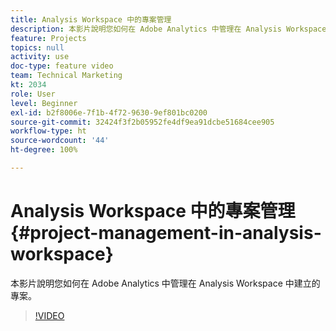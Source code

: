 ```yaml
---
title: Analysis Workspace 中的專案管理
description: 本影片說明您如何在 Adobe Analytics 中管理在 Analysis Workspace 中建立的專案。
feature: Projects
topics: null
activity: use
doc-type: feature video
team: Technical Marketing
kt: 2034
role: User
level: Beginner
exl-id: b2f8006e-7f1b-4f72-9630-9ef801bc0200
source-git-commit: 32424f3f2b05952fe4df9ea91dcbe51684cee905
workflow-type: ht
source-wordcount: '44'
ht-degree: 100%

---
```


# Analysis Workspace 中的專案管理 {#project-management-in-analysis-workspace}

本影片說明您如何在 Adobe Analytics 中管理在 Analysis Workspace 中建立的專案。

>[!VIDEO](https://video.tv.adobe.com/v/24035/?quality=12)
